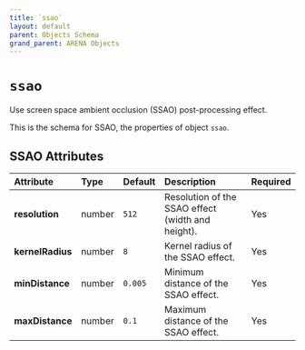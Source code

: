 ```yaml
---
title: `ssao`
layout: default
parent: Objects Schema
grand_parent: ARENA Objects
---
```


<!--CAUTION: This file is autogenerated from https://github.com/arenaxr/arena-schemas. Changes made here may be overwritten.-->


`ssao`
======


Use screen space ambient occlusion (SSAO) post-processing effect.

This is the schema for SSAO, the properties of object `ssao`.

SSAO Attributes
----------------

|Attribute|Type|Default|Description|Required|
| :--- | :--- | :--- | :--- | :--- |
|**resolution**|number|```512```|Resolution of the SSAO effect (width and height).|Yes|
|**kernelRadius**|number|```8```|Kernel radius of the SSAO effect.|Yes|
|**minDistance**|number|```0.005```|Minimum distance of the SSAO effect.|Yes|
|**maxDistance**|number|```0.1```|Maximum distance of the SSAO effect.|Yes|
